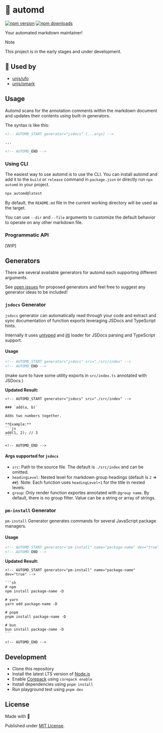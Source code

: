 # 🤖 automd

[![npm version][npm-version-src]][npm-version-href]
[![npm downloads][npm-downloads-src]][npm-downloads-href]

Your automated markdown maintainer!

> [!NOTE]
> This project is in the early stages and under development.

## 🦴 Used by

- [unjs/ufo](https://github.com/unjs/ufo)
- [unjs/omark](https://github.com/unjs/omark)

## Usage

Automd scans for the annotation comments within the markdown document and updates their contents using built-in generators.

The syntax is like this:

```md
<!-- AUTOMD_START generator="jsdocs" [...args] -->

...

<!-- AUTOMD_END -->
```

### Using CLI

The easiest way to use automd is to use the CLI. You can install automd and add it to the `build` or `release` command in `package.json` or directly run `npx automd` in your project.

```sh
npx automd@latest
```

By default, the `README.md` file in the current working directory will be used as the target.

You can use `--dir` and `--file` arguments to customize the default behavior to operate on any other markdown file.

### Programmatic API

[WIP]

## Generators

There are several available generators for automd each supporting different arguments.

See [open issues](https://github.com/unjs/automd/issues?q=is%3Aopen+is%3Aissue+label%3Agenerator) for proposed generators and feel free to suggest any generator ideas to be included!

### `jsdocs` Generator

`jsdocs` generator can automatically read through your code and extract and sync documentation of function exports leveraging JSDocs and TypeScript hints.

Internally it uses [untyped](https://untyped.unjs.io/) and [jiti](https://github.com/unjs/jiti) loader for JSDocs parsing and TypeScript support.

#### Usage

```md
<!-- AUTOMD_START generator="jsdocs" src="./src/index" -->
<!-- AUTOMD_END -->
```

(make sure to have some utility exports in `src/index.ts` annotated with JSDocs.)

**Updated Result:**

    <!-- AUTOMD_START generator="jsdocs" src="./src/index" -->

    ### `add(a, b)`

    Adds two numbers together.

    **Example:**
    ```js
    add(1, 2); // 3
    ```

    <!-- AUTOMD_END -->

#### Args supported for `jsdocs`

- `src`: Path to the source file. The default is `./src/index` and can be omitted.
- `headingLevel`: Nested level for markdown group headings (default is `2` => `##`). Note: Each function uses `headingLevel+1` for the title in nested levels.
- `group`: Only render function exportes annotated with `@group name`. By default, there is no group filter. Value can be a string or array of strings.

### `pm-install` Generator

`pm-install` Generator generates commands for several JavaScript package managers.

#### Usage

```md
<!-- AUTOMD_START generator="pm-install" name="package-name" dev="true" -->
<!-- AUTOMD_END -->
```

**Updated Result:**

    <!-- AUTOMD_START generator="pm-install" name="package-name" dev="true" -->

    ```sh
    # npm
    npm install package-name -D

    # yarn
    yarn add package-name -D

    # pnpm
    pnpm install package-name -D

    # bun
    bun install package-name -D
    ```

    <!-- AUTOMD_END -->

## Development

- Clone this repository
- Install the latest LTS version of [Node.js](https://nodejs.org/en/)
- Enable [Corepack](https://github.com/nodejs/corepack) using `corepack enable`
- Install dependencies using `pnpm install`
- Run playground test using `pnpm dev`

## License

Made with 💛

Published under [MIT License](./LICENSE).

<!-- Badges -->

[npm-version-src]: https://img.shields.io/npm/v/automd?style=flat&colorA=18181B&colorB=F0DB4F
[npm-version-href]: https://npmjs.com/package/automd
[npm-downloads-src]: https://img.shields.io/npm/dm/automd?style=flat&colorA=18181B&colorB=F0DB4F
[npm-downloads-href]: https://npmjs.com/package/automd
